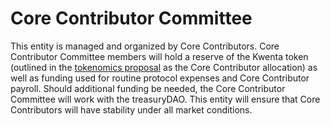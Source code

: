# Core Contributor Committee

This entity is managed and organized by Core Contributors. Core Contributor Committee members will hold a reserve of the Kwenta token (outlined in the [tokenomics proposal](../../tokenomics/sovereignty/kwenta-tokenomics.md) as the Core Contributor allocation) as well as funding used for routine protocol expenses and Core Contributor payroll. Should additional funding be needed, the Core Contributor Committee will work with the treasuryDAO. This entity will ensure that Core Contributors will have stability under all market conditions.
